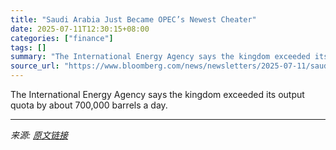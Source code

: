 ```yaml
---
title: "Saudi Arabia Just Became OPEC’s Newest Cheater"
date: 2025-07-11T12:30:15+08:00
categories: ["finance"]
tags: []
summary: "The International Energy Agency says the kingdom exceeded its output quota by about 700,000 barrels a day."
source_url: "https://www.bloomberg.com/news/newsletters/2025-07-11/saudi-arabia-just-became-opec-s-newest-oil-production-cheater"
---
```


The International Energy Agency says the kingdom exceeded its output quota by about 700,000 barrels a day.

---

*来源: [原文链接](https://www.bloomberg.com/news/newsletters/2025-07-11/saudi-arabia-just-became-opec-s-newest-oil-production-cheater)*

